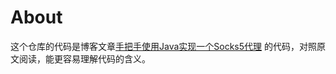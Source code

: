 # About

这个仓库的代码是博客文章[手把手使用Java实现一个Socks5代理](https://wiyi.org/socks5-implementation.html) 的代码，对照原文阅读，能更容易理解代码的含义。